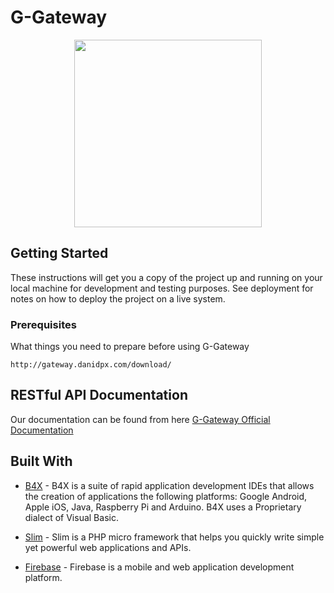 # G-Gateway

<p align="center">
  <img width="300" height="300" src="http://gateway.danidpx.com/images/favicon.png">
</p>

## Getting Started

These instructions will get you a copy of the project up and running on your local machine for development and testing purposes. See deployment for notes on how to deploy the project on a live system.

### Prerequisites

What things you need to prepare before using G-Gateway

```
http://gateway.danidpx.com/download/
```
## RESTful API Documentation

Our documentation can be found from here
[G-Gateway Official Documentation](https://ggateway.docs.apiary.io/)

## Built With

* [B4X](http://www.b4x.com/) - B4X is a suite of rapid application development IDEs that allows the creation of applications the following platforms: Google Android, Apple iOS, Java, Raspberry Pi and Arduino. B4X uses a Proprietary dialect of Visual Basic.

* [Slim](https://www.slimframework.com/) - Slim is a PHP micro framework that helps you quickly write simple yet powerful web applications and APIs.

* [Firebase](https://firebase.google.com/) - Firebase is a mobile and web application development platform.
